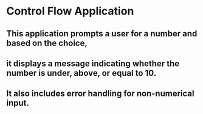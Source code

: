 # Control Flow Application

## This application prompts a user for a number and based on the choice,

## it displays a message indicating whether the number is under, above, or equal to 10.

## It also includes error handling for non-numerical input.
